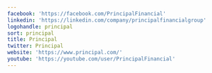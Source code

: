 ```yaml
---
facebook: 'https://facebook.com/PrincipalFinancial'
linkedin: 'https://linkedin.com/company/principalfinancialgroup'
logohandle: principal
sort: principal
title: Principal
twitter: Principal
website: 'https://www.principal.com/'
youtube: 'https://youtube.com/user/PrincipalFinancial'
---
```

